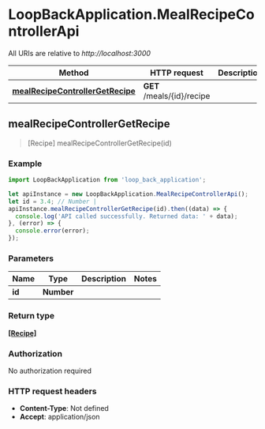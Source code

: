 # LoopBackApplication.MealRecipeControllerApi

All URIs are relative to *http://localhost:3000*

Method | HTTP request | Description
------------- | ------------- | -------------
[**mealRecipeControllerGetRecipe**](MealRecipeControllerApi.md#mealRecipeControllerGetRecipe) | **GET** /meals/{id}/recipe | 



## mealRecipeControllerGetRecipe

> [Recipe] mealRecipeControllerGetRecipe(id)



### Example

```javascript
import LoopBackApplication from 'loop_back_application';

let apiInstance = new LoopBackApplication.MealRecipeControllerApi();
let id = 3.4; // Number | 
apiInstance.mealRecipeControllerGetRecipe(id).then((data) => {
  console.log('API called successfully. Returned data: ' + data);
}, (error) => {
  console.error(error);
});

```

### Parameters


Name | Type | Description  | Notes
------------- | ------------- | ------------- | -------------
 **id** | **Number**|  | 

### Return type

[**[Recipe]**](Recipe.md)

### Authorization

No authorization required

### HTTP request headers

- **Content-Type**: Not defined
- **Accept**: application/json

